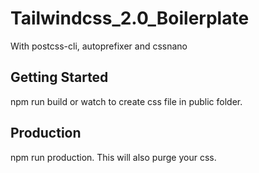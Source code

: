 ﻿# Tailwindcss_2.0_Boilerplate
 With postcss-cli, autoprefixer and cssnano

## Getting Started
npm run build or watch to create css file in public folder.

## Production
npm run production. This will also purge your css.
